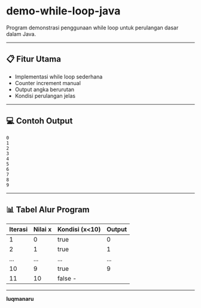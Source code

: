 # demo-while-loop-java
Program demonstrasi penggunaan while loop untuk perulangan dasar dalam Java.

---

## 📋 Fitur Utama
- Implementasi while loop sederhana
- Counter increment manual
- Output angka berurutan
- Kondisi perulangan jelas

---

## 💻 Contoh Output
```
0
1
2
3
4
5
6
7
8
9
```

---

## 📊 Tabel Alur Program
|Iterasi	|Nilai x|	Kondisi (x<10)|	Output|
|--------|-------|-------|--------|
|1|	0|	true|	0|
|2|	1|	true|	1|
|...|	...|	...|	...|
|10	|9|	true|	9|
|11	|10	|false	-|

---

**luqmanaru**
